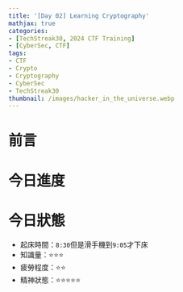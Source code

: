 ```yaml
---
title: '[Day 02] Learning Cryptography'
mathjax: true
categories:
- [TechStreak30, 2024 CTF Training]
- [CyberSec, CTF]
tags:
- CTF
- Crypto
- Cryptography
- CyberSec
- TechStreak30
thumbnail: /images/hacker_in_the_universe.webp
---
```

# 前言

# 今日進度

# 今日狀態
- 起床時間：`8:30`但是滑手機到`9:05`才下床
- 知識量：⭐⭐⭐
- 疲勞程度：⭐⭐
- 精神狀態：⭐⭐⭐⭐⭐